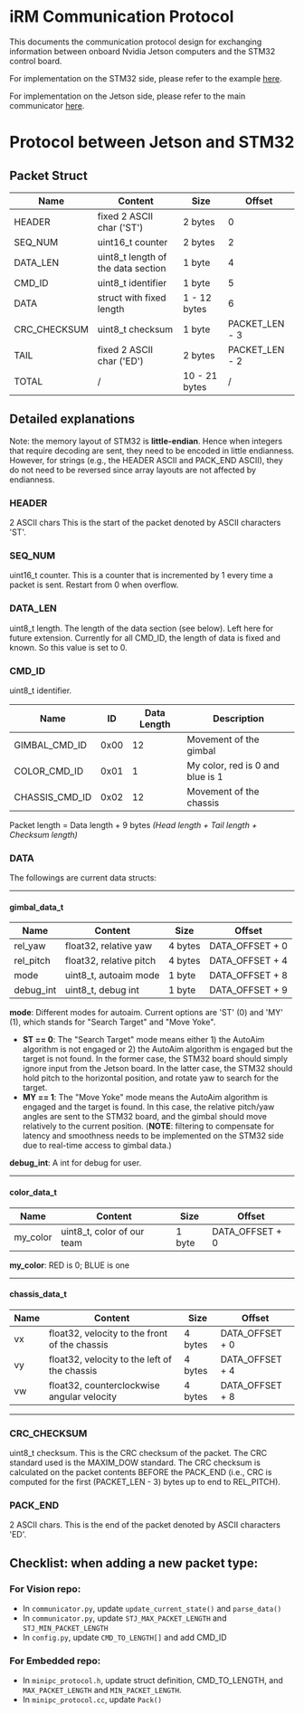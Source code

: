 # iRM Communication Protocol

This documents the communication protocol design for exchanging information between
onboard Nvidia Jetson computers and the STM32 control board.

For implementation on the STM32 side, please refer to the example [here](https://github.com/illini-robomaster/iRM_Embedded_2023/tree/main/examples/minipc).

For implementation on the Jetson side, please refer to the main communicator [here](../Communication/communicator.py).

# Protocol between Jetson and STM32

## Packet Struct

| Name         | Content                            | Size          | Offset         |
|--------------|------------------------------------|---------------|----------------|
| HEADER       | fixed 2 ASCII char ('ST')          | 2 bytes       | 0              |
| SEQ_NUM      | uint16_t counter                   | 2 bytes       | 2              |
| DATA_LEN     | uint8_t length of the data section | 1 byte        | 4              |
| CMD_ID       | uint8_t identifier                 | 1 byte        | 5              |
| DATA         | struct with fixed length           | 1 - 12 bytes  | 6              |
| CRC_CHECKSUM | uint8_t checksum                   | 1 byte        | PACKET_LEN - 3 |
| TAIL         | fixed 2 ASCII char ('ED')          | 2 bytes       | PACKET_LEN - 2 |
| TOTAL        | /                                  | 10 - 21 bytes | /              |

## Detailed explanations

Note: the memory layout of STM32 is **little-endian**. Hence when integers that require
decoding are sent, they need to be encoded in little endianness. However, for strings
(e.g., the HEADER ASCII and PACK_END ASCII), they do not need to be reversed since array
layouts are not affected by endianness.

### HEADER

2 ASCII chars This is the start of the packet denoted by ASCII characters 'ST'.


### SEQ_NUM

uint16_t counter. This is a counter that is incremented by 1 every time a packet is sent. Restart from 0 when overflow.

### DATA_LEN

uint8_t length. The length of the data section (see below). Left here for future extension. Currently for all CMD_ID, the length of data is fixed and known. So this value is set to 0.

### CMD_ID

uint8_t identifier.

| Name           | ID   | Data Length | Description                      |
|----------------|------|-------------|----------------------------------|
| GIMBAL_CMD_ID  | 0x00 | 12          | Movement of the gimbal           |
| COLOR_CMD_ID   | 0x01 | 1           | My color, red is 0 and blue is 1 |
| CHASSIS_CMD_ID | 0x02 | 12          | Movement of the chassis          |

Packet length = Data length + 9 bytes _(Head length + Tail length + Checksum length)_

### DATA

The followings are current data structs:

---

#### gimbal_data_t

| Name      | Content                 | Size    | Offset          |
|-----------|-------------------------|---------|-----------------|
| rel_yaw   | float32, relative yaw   | 4 bytes | DATA_OFFSET + 0 |
| rel_pitch | float32, relative pitch | 4 bytes | DATA_OFFSET + 4 |
| mode      | uint8_t, autoaim mode   | 1 byte  | DATA_OFFSET + 8 |
| debug_int | uint8_t, debug int      | 1 byte  | DATA_OFFSET + 9 |

**mode**: Different modes for autoaim. Current options are 'ST' (0) and 'MY' (1), which stands for "Search Target" and "Move Yoke".

- **ST == 0**: The "Search Target" mode means either 1) the AutoAim algorithm is not engaged
    or 2) the AutoAim algorithm is engaged but the target is not found. In the former case, the
    STM32 board should simply ignore input from the Jetson board. In the latter case, the STM32
    should hold pitch to the horizontal position, and rotate yaw to search for the target.
- **MY == 1**: The "Move Yoke" mode means the AutoAim algorithm is engaged and the target is found.
    In this case, the relative pitch/yaw angles are sent to the STM32 board, and the gimbal
    should move relatively to the current position. (**NOTE**: filtering to compensate for
    latency and smoothness needs to be implemented on the STM32 side due to real-time access
    to gimbal data.)

**debug_int**: A int for debug for user.

---

#### color_data_t

| Name     | Content                    | Size   | Offset          |
|----------|----------------------------|--------|-----------------|
| my_color | uint8_t, color of our team | 1 byte | DATA_OFFSET + 0 |

**my_color**: RED is 0; BLUE is one

---

#### chassis_data_t

| Name | Content                                       | Size    | Offset          |
|------|-----------------------------------------------|---------|-----------------|
| vx   | float32, velocity to the front of the chassis | 4 bytes | DATA_OFFSET + 0 |
| vy   | float32, velocity to the left of the chassis  | 4 bytes | DATA_OFFSET + 4 |
| vw   | float32, counterclockwise angular velocity    | 4 bytes | DATA_OFFSET + 8 |

---

### CRC_CHECKSUM

uint8_t checksum. This is the CRC checksum of the packet. The CRC standard used
is the MAXIM_DOW standard. The CRC checksum is calculated on the packet contents BEFORE the
PACK_END (i.e., CRC is computed for the first (PACKET_LEN - 3) bytes up to end to REL_PITCH).

### PACK_END

2 ASCII chars. This is the end of the packet denoted by ASCII characters 'ED'.

## Checklist: when adding a new packet type:


### For Vision repo:
- In `communicator.py`, update `update_current_state()` and `parse_data()`
- In `communicator.py`, update `STJ_MAX_PACKET_LENGTH` and `STJ_MIN_PACKET_LENGTH`
- In `config.py`, update `CMD_TO_LENGTH[]` and add CMD_ID

### For Embedded repo:
- In `minipc_protocol.h`, update struct definition, CMD_TO_LENGTH, and `MAX_PACKET_LENGTH` and `MIN_PACKET_LENGTH`.
- In `minipc_protocol.cc`, update `Pack()`
